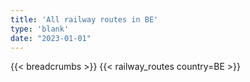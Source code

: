 ```yaml
---
title: 'All railway routes in BE'
type: 'blank'
date: "2023-01-01"
---
```


{{< breadcrumbs >}}
{{< railway_routes country=BE >}}
